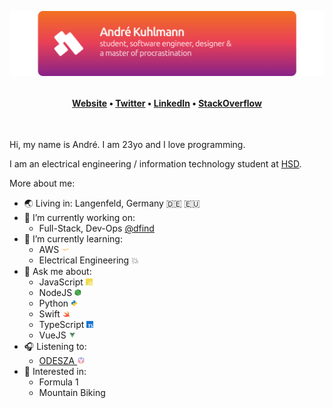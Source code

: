 <p align="center">
  <img src="assets/gh-header-image.png" style="max-height: 180px">
</p>

<h4 align="center" style="margin-top: 32px">
  <a href="https://kuhlti.me">Website</a>
  &bull;
  <a href="https://twitter.com/KuhlTime">Twitter</a>
  &bull;
  <a href="https://linkedin.com/in/KuhlTime">LinkedIn</a>
  &bull;
  <a href="https://stackoverflow.com/users/story/4179020">StackOverflow</a>
</h4>

<br>

Hi, my name is André. I am 23yo and I love programming. 

I am an electrical engineering / information technology student at [HSD](https://hs-duesseldorf.de). 

More about me:
- 🌏 Living in: Langenfeld, Germany 🇩🇪 🇪🇺
- 🔭 I’m currently working on: 
  - Full-Stack, Dev-Ops [@dfind](https://dfind.com)
- 🌱 I’m currently learning: 
  - AWS <img height="11px" src="assets/aws.svg">
  - Electrical Engineering 💥 
- 💬 Ask me about: 
  - JavaScript <img height="11px" src="assets/javascript.svg">
  - NodeJS <img height="11px" src="assets/node.svg">
  - Python <img height="11px" src="assets/python.svg">
  - Swift <img height="11px" src="assets/swift.svg">
  - TypeScript <img height="11px" src="assets/typescript.svg">
  - VueJS <img height="11px" src="assets/vue.svg">
- 🎧 Listening to: 
  - <a href="https://music.youtube.com/playlist?list=OLAK5uy_ksNRf9stkH3wG5UBSpOheZ6UxX-K02F-c" target="_blank">ODESZA <img height="12px" src="assets/odesza.svg"></a>
- 🤩 Interested in:
  - Formula 1
  - Mountain Biking
